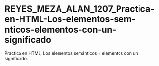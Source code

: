 # REYES_MEZA_ALAN_1207_Practica-en-HTML-Los-elementos-sem-nticos-elementos-con-un-significado
Practica en HTML, Los elementos semánticos = elementos con un significado.
